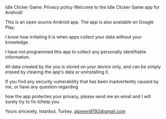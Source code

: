 Idle Clicker Game: Privacy policy Welcome to the Idle Clicker Game app for Android!

This is an open source Android app. The app is also available on Google Play.

I know how irritating it is when apps collect your data without your knowledge.

I have not programmed this app to collect any personally identifiable information. 

All data created by the you is stored on your device only, and can be simply erased by clearing the app's data or uninstalling it.

If you find any security vulnerability that has been inadvertently caused by me, or have any question regarding 

how the app protectes your privacy, please send me an email and I will surely try to fix it/help you.

Yours sincerely, Istanbul, Turkey. alperen9792@gmail.com
